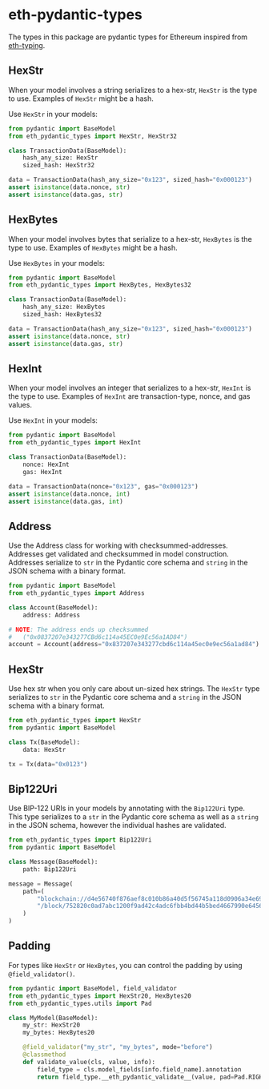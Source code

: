 # eth-pydantic-types

The types in this package are pydantic types for Ethereum inspired from [eth-typing](https://github.com/ethereum/eth-typing/blob/master/eth_typing/evm.py).

## HexStr

When your model involves a string serializes to a hex-str, `HexStr` is the type to use.
Examples of `HexStr` might be a hash.

Use `HexStr` in your models:

```python
from pydantic import BaseModel
from eth_pydantic_types import HexStr, HexStr32

class TransactionData(BaseModel):
    hash_any_size: HexStr
    sized_hash: HexStr32

data = TransactionData(hash_any_size="0x123", sized_hash="0x000123")
assert isinstance(data.nonce, str)
assert isinstance(data.gas, str)
```

## HexBytes

When your model involves bytes that serialize to a hex-str, `HexBytes` is the type to use.
Examples of `HexBytes` might be a hash.

Use `HexBytes` in your models:

```python
from pydantic import BaseModel
from eth_pydantic_types import HexBytes, HexBytes32

class TransactionData(BaseModel):
    hash_any_size: HexBytes
    sized_hash: HexBytes32

data = TransactionData(hash_any_size="0x123", sized_hash="0x000123")
assert isinstance(data.nonce, str)
assert isinstance(data.gas, str)
```

## HexInt

When your model involves an integer that serializes to a hex-str, `HexInt` is the type to use.
Examples of `HexInt` are transaction-type, nonce, and gas values.

Use `HexInt` in your models:

```python
from pydantic import BaseModel
from eth_pydantic_types import HexInt

class TransactionData(BaseModel):
    nonce: HexInt
    gas: HexInt

data = TransactionData(nonce="0x123", gas="0x000123")
assert isinstance(data.nonce, int)
assert isinstance(data.gas, int)
```

## Address

Use the Address class for working with checksummed-addresses.
Addresses get validated and checksummed in model construction.
Addresses serialize to `str` in the Pydantic core schema and `string` in the JSON schema with a binary format.

```python
from pydantic import BaseModel
from eth_pydantic_types import Address

class Account(BaseModel):
    address: Address

# NOTE: The address ends up checksummed
#   ("0x0837207e343277CBd6c114a45EC0e9Ec56a1AD84")
account = Account(address="0x837207e343277cbd6c114a45ec0e9ec56a1ad84")
```

## HexStr

Use hex str when you only care about un-sized hex strings.
The `HexStr` type serializes to `str` in the Pydantic core schema and a `string` in the JSON schema with a binary format.

```python
from eth_pydantic_types import HexStr
from pydantic import BaseModel

class Tx(BaseModel):
    data: HexStr

tx = Tx(data="0x0123")
```

## Bip122Uri

Use BIP-122 URIs in your models by annotating with the `Bip122Uri` type.
This type serializes to a `str` in the Pydantic core schema as well as a `string` in the JSON schema, however the individual hashes are validated.

```python
from eth_pydantic_types import Bip122Uri
from pydantic import BaseModel

class Message(BaseModel):
    path: Bip122Uri

message = Message(
    path=(
        "blockchain://d4e56740f876aef8c010b86a40d5f56745a118d0906a34e69aec8c0db1cb8fa3"
        "/block/752820c0ad7abc1200f9ad42c4adc6fbb4bd44b5bed4667990e64565102c1ba6"
    )
)
```

## Padding

For types like `HexStr` or `HexBytes`, you can control the padding by using `@field_validator()`.

```python
from pydantic import BaseModel, field_validator
from eth_pydantic_types import HexStr20, HexBytes20
from eth_pydantic_types.utils import Pad

class MyModel(BaseModel):
    my_str: HexStr20
    my_bytes: HexBytes20

    @field_validator("my_str", "my_bytes", mode="before")
    @classmethod
    def validate_value(cls, value, info):
        field_type = cls.model_fields[info.field_name].annotation
        return field_type.__eth_pydantic_validate__(value, pad=Pad.RIGHT)
```
